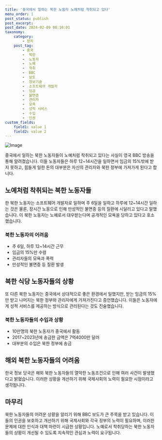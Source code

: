 ```yaml
---
title: '중국에서 일하는 북한 노동자 노예처럼 착취되고 있다'
menu_order: 1
post_status: publish
post_excerpt: 
post_date: 2024-02-09 00:10:01
taxonomy:
    category:
        - 정치
    post_tag:
        - 중국
        -  북한
        -  노동자
        -  노예
        -  착취
        -  BBC
        -  보도
        -  정보기술
        -  소프트웨어 개발자
        -  임금
        -  불면증
        -  관리자
        -  모욕
        -  성적 서비스
        -  수입
        -  인권
custom_fields:
    field1: value 1
    field2: value 2
---
```


![Image](https://imgnews.pstatic.net/image/009/2024/02/08/0005256746_001_20240208181201022.png?type=w647)

중국에서 일하는 북한 노동자들이 노예처럼 착취되고 있다는 사실이 영국 BBC 방송을 통해 알려졌습니다. 이들 노동자들은 하루 12~14시간을 일하면서 임금의 15%밖에 받지 못하고, 힘들게 일한 돈의 대부분은 자신의 관리자와 북한 정부에 가져가게 된다고 합니다.
## 노예처럼 착취되는 북한 노동자들
한 북한 노동자는 소프트웨어 개발자로 일하며 주 6일을 일하고 하루에 12~14시간 일하는 것은 물론, 장시간 노동으로 인해 만성적인 불면증 등의 질환에 시달리고 있다고 말했습니다. 이 북한 노동자는 노예로서 대우받는다며 공개적인 모욕을 당하고 있다고 호소했습니다.
### 북한 노동자의 어려움
- 주 6일, 하루 12~14시간 근무
- 임금의 15%만 수령
- 관리자들의 모욕과 폭력
- 만성적인 불면증 등 질환 발생
## 북한 식당 노동자들의 상황
또 다른 북한 노동자는 중국에서 상대적으로 좋은 환경에서 일했지만, 받는 임금의 15%만 받고 나머지는 북한 정부와 관리자에게 가져가진다고 증언했습니다. 이들은 노동자에게 성적 서비스를 제공하는 방식으로 관리된다는 것도 진술했습니다.
### 북한 노동자들의 수입과 상황
- 10만명의 북한 노동자가 중국에서 활동
- 2017~2023년에 송금한 금액은 7억4000만 달러
- 대부분의 수입은 북한 정부에 송금
## 해외 북한 노동자들의 어려움
한국 정보 당국은 해외 북한 노동자들의 열악한 노동조건으로 인해 여러 사건이 발생했다고 밝혔습니다. 이러한 상황을 개선하기 위해 국제사회의 노력이 필요한 시점이라고 생각됩니다.
## 마무리
북한 노동자들의 어려운 상황을 알리기 위해 BBC 보도가 큰 주목을 받고 있습니다. 이들의 인권을 보호하고 개선하기 위해 국제사회와 각국 정부의 노력이 필요하며, 이러한 문제에 대한 인식과 대책 마련이 시급한 상황입니다. 노예로서 착취당하는 북한 노동자들의 상황이 개선될 수 있도록 지속적인 관심과 노력이 요구됩니다.

